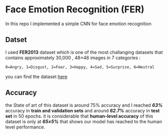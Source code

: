 # Face Emotion Recognition (FER)

In this repo I implemented a simple CNN for face emotion recognition

## Datset

I used **FER2013** dataset which is one of the most challanging datasets that contains approximately 30,000 , 48×48 images in 7 categories :

``` 0=Angry, 1=Disgust, 2=Fear, 3=Happy, 4=Sad, 5=Surprise, 6=Neutral ```

you can find the dataset [here](https://www.kaggle.com/datasets/msambare/fer2013)

## Accuracy

the State of art of this dataset is around 75% accuracy and I reached ***63%*** accuracy in **train and validation sets** and  around ***62.7%*** accuracy in **test set** in 50 epochs.
it is considerable that **human-level accuracy** of this dataset is only at ***65±5%***
that shows our model has reached to the human level performance.
